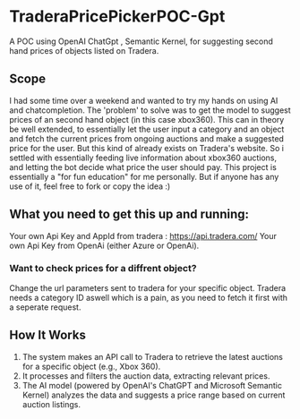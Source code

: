 # TraderaPricePickerPOC-Gpt
A POC using OpenAI ChatGpt , Semantic Kernel, for suggesting second hand prices of objects listed on Tradera.

## Scope
I had some time over a weekend and wanted to try my hands on using AI and chatcompletion. The 'problem' to solve was to get the model to suggest prices of an second hand object (in this case xbox360).
This can in theory be well extended, to essentially let the user input a category and an object and fetch the current prices from ongoing auctions and make a suggested price for the user. But this kind of already exists on Tradera's website.
So i settled with essentially feeding live information about xbox360 auctions, and letting the bot decide what price the user should pay.
This project is essentially a "for fun education" for me personally. But if anyone has any use of it, feel free to fork or copy the idea :) 

## What you need to get this up and running:
Your own Api Key and AppId from tradera : https://api.tradera.com/
Your own Api Key from OpenAi (either Azure or OpenAi).

### Want to check prices for a diffrent object?
Change the url parameters sent to tradera for your specific object. Tradera needs a category ID aswell which is a pain, as you need to fetch it first with a seperate request.
 
## How It Works
1. The system makes an API call to Tradera to retrieve the latest auctions for a specific object (e.g., Xbox 360).
2. It processes and filters the auction data, extracting relevant prices.
3. The AI model (powered by OpenAI's ChatGPT and Microsoft Semantic Kernel) analyzes the data and suggests a price range based on current auction listings.

